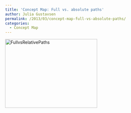 ```yaml
---
title: 'Concept Map: Full vs. absolute paths'
author: Julia Gustavsen
permalink: /2013/03/concept-map-full-vs-absolute-paths/
categories:
  - Concept Map
---
```

[<img class="alignnone size-medium wp-image-1962" alt="FullvsRelativePaths" src="http://teaching.software-carpentry.org/wp-content/uploads/2013/03/FullvsRelativePaths-300x225.png" width="300" height="225" />][1]

 [1]: http://teaching.software-carpentry.org/wp-content/uploads/2013/03/FullvsRelativePaths.png
